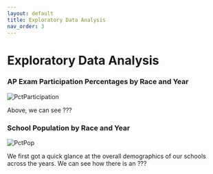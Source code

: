 ```yaml
---
layout: default
title: Exploratory Data Analysis 
nav_order: 3
---
```


# Exploratory Data Analysis 


### AP Exam Participation Percentages by Race and Year  

![PctParticipation](../../assets/images/PctParticipation.png)

Above, we can see ???


### School Population by Race and Year 

![PctPop](../../assets/images/PctPop.png)

We first got a quick glance at the overall demographics of our schools across the years. We can see how there is an ???
 
